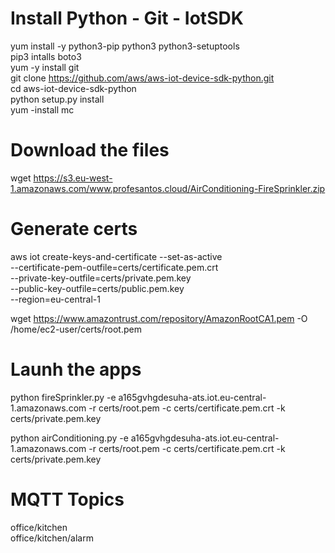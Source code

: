 # Install Python - Git - IotSDK
yum install -y python3-pip python3 python3-setuptools \
pip3 intalls boto3 \
yum -y install git \
git clone https://github.com/aws/aws-iot-device-sdk-python.git \
cd aws-iot-device-sdk-python \
python setup.py install \
yum -install mc 

# Download the files
wget https://s3.eu-west-1.amazonaws.com/www.profesantos.cloud/AirConditioning-FireSprinkler.zip

# Generate certs
aws iot create-keys-and-certificate --set-as-active \
  --certificate-pem-outfile=certs/certificate.pem.crt \
  --private-key-outfile=certs/private.pem.key \
  --public-key-outfile=certs/public.pem.key \
  --region=eu-central-1

wget https://www.amazontrust.com/repository/AmazonRootCA1.pem -O /home/ec2-user/certs/root.pem

# Launh the apps
python fireSprinkler.py -e a165gvhgdesuha-ats.iot.eu-central-1.amazonaws.com -r certs/root.pem -c certs/certificate.pem.crt  -k certs/private.pem.key

python airConditioning.py -e a165gvhgdesuha-ats.iot.eu-central-1.amazonaws.com -r certs/root.pem -c certs/certificate.pem.crt  -k certs/private.pem.key

# MQTT Topics
office/kitchen  \
office/kitchen/alarm
